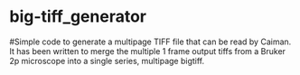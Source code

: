 # big-tiff_generator
#Simple code to generate a multipage TIFF file that can be read by Caiman. It has been written to merge the multiple 1 frame output tiffs from a Bruker 2p microscope into a single series, multipage bigtiff.
